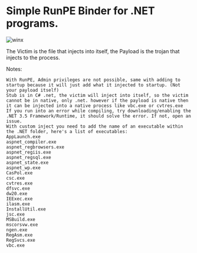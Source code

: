 # Simple RunPE Binder for .NET programs.  

![winx](https://user-images.githubusercontent.com/113988354/203790267-ef9f8236-4648-4fbf-84ce-209108bf56d0.PNG)  
  
The Victim is the file that injects into itself, the Payload is the trojan that injects to the process.
  
Notes:
  
    With RunPE, Admin privileges are not possible, same with adding to startup because it will just add what it injected to startup. (Not your payload itself)  
    Stub is in C# .net, the victim will inject into itself, so the victim cannot be in native, only .net. however if the payload is native then it can be injected into a native process like vbc.exe or cvtres.exe  
    If you run into an error while compiling, try downloading/enabling the .NET 3.5 Framework/Runtime, it should solve the error. If not, open an issue.  
    With custom inject you need to add the name of an executable within the .NET folder, here's a list of executables:  
    AppLaunch.exe  
    aspnet_compiler.exe  
    aspnet_regbrowsers.exe  
    aspnet_regiis.exe  
    aspnet_regsql.exe  
    aspnet_state.exe  
    aspnet_wp.exe  
    CasPol.exe  
    csc.exe  
    cvtres.exe  
    dfsvc.exe  
    dw20.exe  
    IEExec.exe  
    ilasm.exe  
    InstallUtil.exe  
    jsc.exe  
    MSBuild.exe  
    mscorsvw.exe  
    ngen.exe  
    RegAsm.exe  
    RegSvcs.exe  
    vbc.exe  
  
